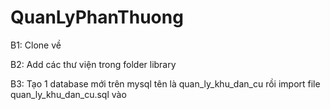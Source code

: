 ﻿# QuanLyPhanThuong
B1: Clone về

B2: Add các thư viện trong folder library

B3: Tạo 1 database mới trên mysql tên là quan_ly_khu_dan_cu rồi import file quan_ly_khu_dan_cu.sql vào
